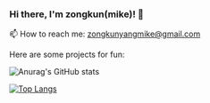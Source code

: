 ### Hi there, I'm zongkun(mike)! 👋

📫 How to reach me: zongkunyangmike@gmail.com

Here are some projects for fun:


![Anurag's GitHub stats](https://github-readme-stats.vercel.app/api?username=mike456752&show_icons=true&theme=radical)

[![Top Langs](https://github-readme-stats.vercel.app/api/top-langs/?username=mike456752&layout=compact)](https://github.com/anuraghazra/github-readme-stats)
